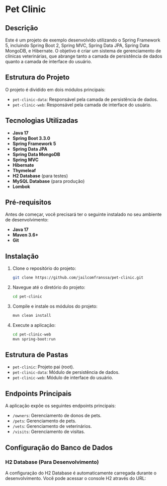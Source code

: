 # Pet Clinic

## Descrição

Este é um projeto de exemplo desenvolvido utilizando o Spring Framework 5, incluindo Spring Boot 2, Spring MVC, Spring Data JPA, Spring Data MongoDB, e Hibernate. O objetivo é criar um sistema de gerenciamento de clínicas veterinárias, que abrange tanto a camada de persistência de dados quanto a camada de interface do usuário.

## Estrutura do Projeto

O projeto é dividido em dois módulos principais:
- `pet-clinic-data`: Responsável pela camada de persistência de dados.
- `pet-clinic-web`: Responsável pela camada de interface do usuário.

## Tecnologias Utilizadas

- **Java 17**
- **Spring Boot 3.3.0**
- **Spring Framework 5**
- **Spring Data JPA**
- **Spring Data MongoDB**
- **Spring MVC**
- **Hibernate**
- **Thymeleaf**
- **H2 Database** (para testes)
- **MySQL Database** (para produção)
- **Lombok**

## Pré-requisitos

Antes de começar, você precisará ter o seguinte instalado no seu ambiente de desenvolvimento:

- **Java 17**
- **Maven 3.6+**
- **Git**

## Instalação

1. Clone o repositório do projeto:
    ```sh
    git clone https://github.com/jailcomfranssa/pet-clinic.git
    ```

2. Navegue até o diretório do projeto:
    ```sh
    cd pet-clinic
    ```

3. Compile e instale os módulos do projeto:
    ```sh
    mvn clean install
    ```

4. Execute a aplicação:
    ```sh
    cd pet-clinic-web
    mvn spring-boot:run
    ```

## Estrutura de Pastas

- `pet-clinic`: Projeto pai (root).
- `pet-clinic-data`: Módulo de persistência de dados.
- `pet-clinic-web`: Módulo de interface do usuário.

## Endpoints Principais

A aplicação expõe os seguintes endpoints principais:

- `/owners`: Gerenciamento de donos de pets.
- `/pets`: Gerenciamento de pets.
- `/vets`: Gerenciamento de veterinários.
- `/visits`: Gerenciamento de visitas.

## Configuração do Banco de Dados

### H2 Database (Para Desenvolvimento)

A configuração do H2 Database é automaticamente carregada durante o desenvolvimento. Você pode acessar o console H2 através do URL:





